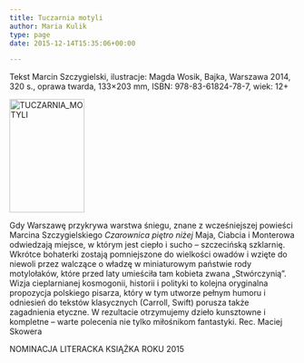 ```yaml
---
title: Tuczarnia motyli
author: Maria Kulik
type: page
date: 2015-12-14T15:35:06+00:00

---
```

Tekst Marcin Szczygielski, ilustracje: Magda Wosik, Bajka, Warszawa 2014, 320 s., oprawa twarda, 133&#215;203 mm, ISBN: 978-83-61824-78-7, wiek: 12+

<img class="alignnone size-medium wp-image-3008" src="http://www.ibby.pl/wp-content/uploads/2015/12/TUCZARNIA_MOTYLI-132x200.jpg" alt="TUCZARNIA_MOTYLI" width="132" height="200" srcset="http://www.ibby.pl/wp-content/uploads/2015/12/TUCZARNIA_MOTYLI-132x200.jpg 132w, http://www.ibby.pl/wp-content/uploads/2015/12/TUCZARNIA_MOTYLI-66x100.jpg 66w, http://www.ibby.pl/wp-content/uploads/2015/12/TUCZARNIA_MOTYLI-768x1161.jpg 768w, http://www.ibby.pl/wp-content/uploads/2015/12/TUCZARNIA_MOTYLI-397x600.jpg 397w, http://www.ibby.pl/wp-content/uploads/2015/12/TUCZARNIA_MOTYLI.jpg 1181w" sizes="(max-width: 132px) 100vw, 132px" />

Gdy Warszawę przykrywa warstwa śniegu, znane z wcześniejszej powieści Marcina Szczygielskiego _Czarownica piętro niżej_ Maja, Ciabcia i Monterowa odwiedzają miejsce, w którym jest ciepło i sucho – szczecińską szklarnię. Wkrótce bohaterki zostają pomniejszone do wielkości owadów i wzięte do niewoli przez walczące o władzę w miniaturowym państwie rody motylołaków, które przed laty umieściła tam kobieta zwana „Stwórczynią”. Wizja cieplarnianej kosmogonii, historii i polityki to kolejna oryginalna propozycja polskiego pisarza, który w tym utworze pełnym humoru i odniesień do tekstów klasycznych (Carroll, Swift) porusza także zagadnienia etyczne. W rezultacie otrzymujemy dzieło kunsztowne i kompletne – warte polecenia nie tylko miłośnikom fantastyki. Rec. Maciej Skowera

NOMINACJA LITERACKA KSIĄŻKA ROKU 2015

&nbsp;